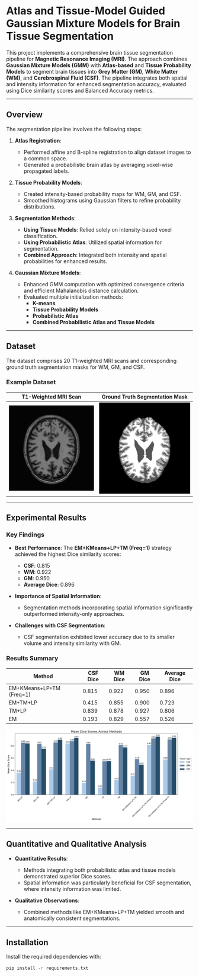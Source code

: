 # Atlas and Tissue-Model Guided Gaussian Mixture Models for Brain Tissue Segmentation

This project implements a comprehensive brain tissue segmentation pipeline for **Magnetic Resonance Imaging (MRI)**. The approach combines **Gaussian Mixture Models (GMM)** with **Atlas-based** and **Tissue Probability Models** to segment brain tissues into **Grey Matter (GM)**, **White Matter (WM)**, and **Cerebrospinal Fluid (CSF)**. The pipeline integrates both spatial and intensity information for enhanced segmentation accuracy, evaluated using Dice similarity scores and Balanced Accuracy metrics.

---

## Overview

The segmentation pipeline involves the following steps:
1. **Atlas Registration**:
   - Performed affine and B-spline registration to align dataset images to a common space.
   - Generated a probabilistic brain atlas by averaging voxel-wise propagated labels.

2. **Tissue Probability Models**:
   - Created intensity-based probability maps for WM, GM, and CSF.
   - Smoothed histograms using Gaussian filters to refine probability distributions.

3. **Segmentation Methods**:
   - **Using Tissue Models**: Relied solely on intensity-based voxel classification.
   - **Using Probabilistic Atlas**: Utilized spatial information for segmentation.
   - **Combined Approach**: Integrated both intensity and spatial probabilities for enhanced results.

4. **Gaussian Mixture Models**:
   - Enhanced GMM computation with optimized convergence criteria and efficient Mahalanobis distance calculation.
   - Evaluated multiple initialization methods:
     - **K-means**
     - **Tissue Probability Models**
     - **Probabilistic Atlas**
     - **Combined Probabilistic Atlas and Tissue Models**

---

## Dataset

The dataset comprises 20 T1-weighted MRI scans and corresponding ground truth segmentation masks for WM, GM, and CSF.

### Example Dataset
| **T1-Weighted MRI Scan** | **Ground Truth Segmentation Mask** |
|---------------------------|------------------------------------|
| ![T1 Scan](Images/Dataset.jpg) | ![Ground Truth](Images/Dataset_GT.jpg) |

---

## Experimental Results

### Key Findings
- **Best Performance**: The **EM+KMeans+LP+TM (Freq=1)** strategy achieved the highest Dice similarity scores:
  - **CSF**: 0.815
  - **WM**: 0.922
  - **GM**: 0.950
  - **Average Dice**: 0.896

- **Importance of Spatial Information**:
  - Segmentation methods incorporating spatial information significantly outperformed intensity-only approaches.

- **Challenges with CSF Segmentation**:
  - CSF segmentation exhibited lower accuracy due to its smaller volume and intensity similarity with GM.

### Results Summary
| Method                     | CSF Dice | WM Dice | GM Dice | Average Dice |
|----------------------------|----------|---------|---------|--------------|
| EM+KMeans+LP+TM (Freq=1)   | 0.815    | 0.922   | 0.950   | 0.896        |
| EM+TM+LP                   | 0.415    | 0.855   | 0.900   | 0.723        |
| TM+LP                      | 0.839    | 0.878   | 0.927   | 0.806        |
| EM                         | 0.193    | 0.829   | 0.557   | 0.526        |

![Dice Scores Comparison](Result/Mean_dice_TABLE.png)

---

## Quantitative and Qualitative Analysis

- **Quantitative Results**:
  - Methods integrating both probabilistic atlas and tissue models demonstrated superior Dice scores.
  - Spatial information was particularly beneficial for CSF segmentation, where intensity information was limited.

- **Qualitative Observations**:
  - Combined methods like EM+KMeans+LP+TM yielded smooth and anatomically consistent segmentations.

---

## Installation

Install the required dependencies with:
```bash
pip install -r requirements.txt
